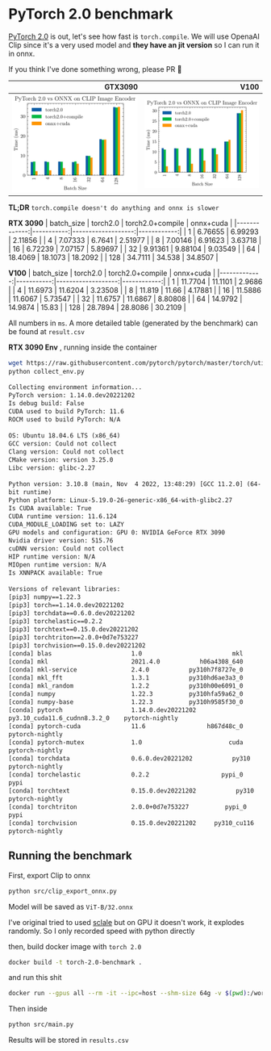 # PyTorch 2.0 benchmark
[PyTorch 2.0](https://pytorch.org/get-started/pytorch-2.0/#requirements) is out, let's see how fast is `torch.compile`. We will use OpenaAI Clip since it's a very used model and **they have an jit version** so I can run it in onnx.

If you think I've done something wrong, please PR 🙏

|   GTX3090 |   V100 |
|-------------:|-----------:|
|![alt](results.jpeg) | ![alt](results_v100.jpeg)

**TL;DR** `torch.compile doesn't do anything and onnx is slower` 

**RTX 3090** 
|   batch_size |   torch2.0 |   torch2.0+compile |   onnx+cuda |
|-------------:|-----------:|-------------------:|------------:|
|            1 |    6.76655 |            6.99293 |     2.11856 |
|            4 |    7.07333 |            6.7641  |     2.51977 |
|            8 |    7.00146 |            6.91623 |     3.63718 |
|           16 |    6.72239 |            7.07157 |     5.89697 |
|           32 |    9.91361 |            9.88104 |     9.03549 |
|           64 |   18.4069  |           18.1073  |    18.2092  |
|          128 |   34.7111  |           34.538   |    34.8507  |

**V100** 
|   batch_size |   torch2.0 |   torch2.0+compile |   onnx+cuda |
|-------------:|-----------:|-------------------:|------------:|
|            1 |    11.7704 |            11.1101 |     2.9686  |
|            4 |    11.6973 |            11.6204 |     3.23508 |
|            8 |    11.819  |            11.66   |     4.17881 |
|           16 |    11.5886 |            11.6067 |     5.73547 |
|           32 |    11.6757 |            11.6867 |     8.80808 |
|           64 |    14.9792 |            14.9874 |    15.83    |
|          128 |    28.7894 |            28.8086 |    30.2109  |

All numbers in `ms`. A more detailed table (generated by the benchmark) can be found at `result.csv`


**RTX 3090 Env** , running inside the container

```bash
wget https://raw.githubusercontent.com/pytorch/pytorch/master/torch/utils/collect_env.py
python collect_env.py
```

```
Collecting environment information...
PyTorch version: 1.14.0.dev20221202
Is debug build: False
CUDA used to build PyTorch: 11.6
ROCM used to build PyTorch: N/A

OS: Ubuntu 18.04.6 LTS (x86_64)
GCC version: Could not collect
Clang version: Could not collect
CMake version: version 3.25.0
Libc version: glibc-2.27

Python version: 3.10.8 (main, Nov  4 2022, 13:48:29) [GCC 11.2.0] (64-bit runtime)
Python platform: Linux-5.19.0-26-generic-x86_64-with-glibc2.27
Is CUDA available: True
CUDA runtime version: 11.6.124
CUDA_MODULE_LOADING set to: LAZY
GPU models and configuration: GPU 0: NVIDIA GeForce RTX 3090
Nvidia driver version: 515.76
cuDNN version: Could not collect
HIP runtime version: N/A
MIOpen runtime version: N/A
Is XNNPACK available: True

Versions of relevant libraries:
[pip3] numpy==1.22.3
[pip3] torch==1.14.0.dev20221202
[pip3] torchdata==0.6.0.dev20221202
[pip3] torchelastic==0.2.2
[pip3] torchtext==0.15.0.dev20221202
[pip3] torchtriton==2.0.0+0d7e753227
[pip3] torchvision==0.15.0.dev20221202
[conda] blas                      1.0                         mkl  
[conda] mkl                       2021.4.0           h06a4308_640  
[conda] mkl-service               2.4.0           py310h7f8727e_0  
[conda] mkl_fft                   1.3.1           py310hd6ae3a3_0  
[conda] mkl_random                1.2.2           py310h00e6091_0  
[conda] numpy                     1.22.3          py310hfa59a62_0  
[conda] numpy-base                1.22.3          py310h9585f30_0  
[conda] pytorch                   1.14.0.dev20221202 py3.10_cuda11.6_cudnn8.3.2_0    pytorch-nightly
[conda] pytorch-cuda              11.6                 h867d48c_0    pytorch-nightly
[conda] pytorch-mutex             1.0                        cuda    pytorch-nightly
[conda] torchdata                 0.6.0.dev20221202           py310    pytorch-nightly
[conda] torchelastic              0.2.2                    pypi_0    pypi
[conda] torchtext                 0.15.0.dev20221202           py310    pytorch-nightly
[conda] torchtriton               2.0.0+0d7e753227          pypi_0    pypi
[conda] torchvision               0.15.0.dev20221202     py310_cu116    pytorch-nightly
````

## Running the benchmark

First, export Clip to onnx


```bash
python src/clip_export_onnx.py
```

Model will be saved as `ViT-B/32.onnx`

I've original tried to used [sclale](https://github.com/plasma-umass/scalene) but on GPU it doesn't work, it explodes randomly. So I only recorded speed with python directly

then, build docker image with `torch 2.0`

```bash
docker build -t torch-2.0-benchmark .   
```

and run this shit

```bash 
docker run --gpus all --rm -it --ipc=host --shm-size 64g -v $(pwd):/workspace torch-2.0-benchmark
```

Then inside

```bash
python src/main.py
```

Results will be stored in `results.csv`